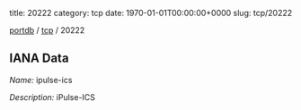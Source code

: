 title: 20222
category: tcp
date: 1970-01-01T00:00:00+0000
slug: tcp/20222

[portdb](/) / [tcp](/category/tcp.html) / 20222


## IANA Data

_Name:_ ipulse-ics

_Description:_ iPulse-ICS

